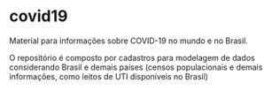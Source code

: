 # covid19
Material para informações sobre COVID-19 no mundo e no Brasil.

O repositório é composto por cadastros para modelagem de dados considerando Brasil e demais países (censos populacionais e demais informações, como leitos de UTI disponíveis no Brasil)
